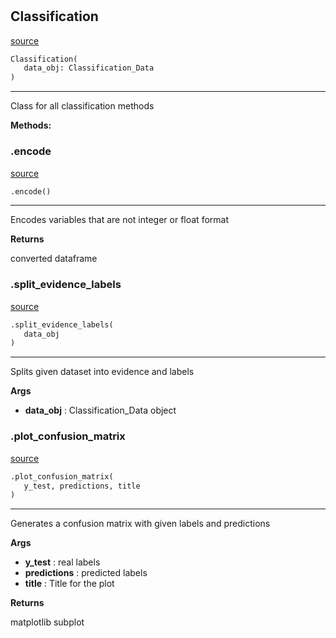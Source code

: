 #


## Classification
[source](https://github.com/jan-of-us/OOP_22_AI_NN\blob\main\AI_Classification/Classification.py\#L10)
```python 
Classification(
   data_obj: Classification_Data
)
```


---
Class for all classification methods


**Methods:**


### .encode
[source](https://github.com/jan-of-us/OOP_22_AI_NN\blob\main\AI_Classification/Classification.py\#L33)
```python
.encode()
```

---
Encodes variables that are not integer or float format


**Returns**

converted dataframe

### .split_evidence_labels
[source](https://github.com/jan-of-us/OOP_22_AI_NN\blob\main\AI_Classification/Classification.py\#L44)
```python
.split_evidence_labels(
   data_obj
)
```

---
Splits given dataset into evidence and labels


**Args**

* **data_obj**  : Classification_Data object


### .plot_confusion_matrix
[source](https://github.com/jan-of-us/OOP_22_AI_NN\blob\main\AI_Classification/Classification.py\#L72)
```python
.plot_confusion_matrix(
   y_test, predictions, title
)
```

---
Generates a confusion matrix with given labels and predictions


**Args**

* **y_test**  : real labels
* **predictions**  : predicted labels
* **title**  : Title for the plot


**Returns**

matplotlib subplot
